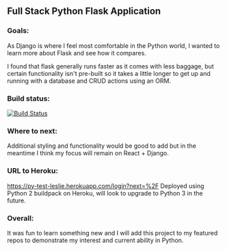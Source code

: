 ## Full Stack Python Flask Application

### Goals:
As Django is where I feel most comfortable in the Python world, I wanted to learn more about Flask and see how it compares.

I found that flask generally runs faster as it comes with less baggage, but certain functionality isn't pre-built so it takes a little longer to get up and running with a database and CRUD actions using an ORM.

### Build status:
[![Build Status](https://travis-ci.org/leslie-alldridge/fullstack-flask.svg?branch=master)](https://travis-ci.org/leslie-alldridge/fullstack-flask)

### Where to next:
Additional styling and functionality would be good to add but in the meantime I think my focus will remain on React + Django.

### URL to Heroku:
https://py-test-leslie.herokuapp.com/login?next=%2F
Deployed using Python 2 buildpack on Heroku, will look to upgrade to Python 3 in the future.

### Overall:
It was fun to learn something new and I will add this project to my featured repos to demonstrate my interest and current ability in Python.

